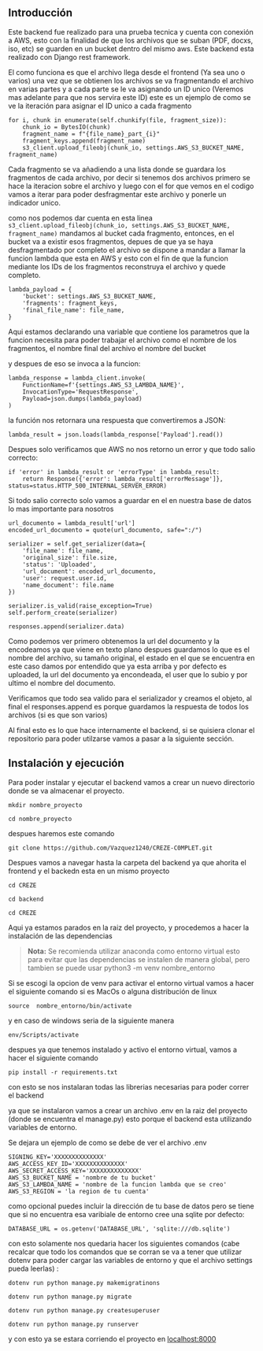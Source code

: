 ## Introducción

Este backend fue realizado para una prueba tecnica y cuenta con conexión a AWS, esto con la finalidad
de que los archivos que se suban (PDF, docxs, iso, etc) se guarden en un bucket dentro del mismo aws.
Este backend esta realizado con Django rest framework.

El como funciona es que el archivo llega desde el frontend (Ya sea uno o varios) una vez que se obtienen los archivos
se va fragmentando el archivo en varias partes y a cada parte se le va asignando un ID unico (Veremos mas adelante para
que nos servira este ID) este es un ejemplo de como se ve la iteración para asignar el ID unico a cada fragmento

```
for i, chunk in enumerate(self.chunkify(file, fragment_size)):
    chunk_io = BytesIO(chunk)
    fragment_name = f"{file_name}_part_{i}"
    fragment_keys.append(fragment_name)
    s3_client.upload_fileobj(chunk_io, settings.AWS_S3_BUCKET_NAME, fragment_name)

```

Cada fragmento se va añadiendo a una lista donde se guardara  los fragmentos de cada archivo, por decir si tenemos dos
archivos primero se hace la iteracion sobre el archivo y luego con el for que vemos en el codigo vamos a iterar para 
poder desfragmentar este archivo y ponerle un indicador unico.

como nos podemos dar cuenta en esta linea `s3_client.upload_fileobj(chunk_io, settings.AWS_S3_BUCKET_NAME, fragment_name)`
mandamos al bucket cada fragmento, entonces, en el bucket va a existir esos fragmentos, depues de que ya se haya desfragmentado
por completo el archivo se dispone a mandar a llamar la funcion lambda que esta en AWS y esto con el fin de que la funcion
mediante los IDs de los fragmentos reconstruya el archivo y quede completo.


```
lambda_payload = {
    'bucket': settings.AWS_S3_BUCKET_NAME,
    'fragments': fragment_keys,
    'final_file_name': file_name,
}
```

Aqui estamos declarando una variable que contiene los parametros que la funcion necesita para poder trabajar el archivo
como el nombre de los fragmentos, el nombre final del archivo el nombre del bucket

y despues de eso se invoca a la funcion:
```
lambda_response = lambda_client.invoke(
    FunctionName=f'{settings.AWS_S3_LAMBDA_NAME}',
    InvocationType='RequestResponse',
    Payload=json.dumps(lambda_payload)
)
```

la función nos retornara una respuesta que convertiremos a JSON:
 
`lambda_result = json.loads(lambda_response['Payload'].read())`

Despues solo verificamos que AWS no nos retorno un error y que todo salio correcto:

```
if 'error' in lambda_result or 'errorType' in lambda_result:
    return Response({'error': lambda_result['errorMessage']}, status=status.HTTP_500_INTERNAL_SERVER_ERROR)
```

Si todo salio correcto solo vamos a guardar en el en nuestra base de datos lo mas importante para nosotros

```
url_documento = lambda_result['url']
encoded_url_documento = quote(url_documento, safe=":/")

serializer = self.get_serializer(data={
    'file_name': file_name,
    'original_size': file.size,
    'status': 'Uploaded',
    'url_document': encoded_url_documento,
    'user': request.user.id,
    'name_document': file.name
})

serializer.is_valid(raise_exception=True)
self.perform_create(serializer)

responses.append(serializer.data)
```

Como podemos ver primero obtenemos la url del documento y la encodeamos ya que viene en texto plano despues
guardamos lo que es el nombre del archivo, su tamaño original, el estado en el que se encuentra en este caso damos por 
entendido que ya esta arriba y por defecto es uploaded, la url del documento ya encondeada, el user que lo subio y por
ultimo el nombre del documento.

Verificamos que todo sea valido para el serializador y creamos el objeto, al final el responses.append es porque 
guardamos la respuesta de todos los archivos (si es que son varios)


Al final esto es lo que hace internamente el backend, si se quisiera clonar el repositorio para poder utilzarse vamos a 
pasar a la siguiente sección.

## Instalación y ejecución

Para poder instalar y ejecutar el backend vamos a crear un nuevo directorio donde se va almacenar el proyecto.

```
mkdir nombre_proyecto

cd nombre_proyecto
```

despues haremos este comando

```
git clone https://github.com/Vazquez1240/CREZE-C0MPLET.git
```

Despues vamos a navegar hasta la carpeta del backend ya que ahorita el frontend y el backedn esta en un mismo proyecto

```
cd CREZE

cd backend

cd CREZE

```

Aqui ya estamos parados en la raiz del proyecto, y procedemos a hacer la instalación de las dependencias

> **Nota:** Se recomienda utilizar anaconda como entorno virtual esto para evitar que las dependencias
> se instalen de manera global, pero tambien se puede usar python3 -m venv  nombre_entorno

Si se escogi la opcion de venv para activar el entorno virtual vamos a hacer el siguiente comando si es MacOs o alguna 
distribución de linux

`source  nombre_entorno/bin/activate`

y en caso de windows seria de la siguiente manera

`env/Scripts/activate`

despues ya que tenemos instalado y activo el entorno virtual, vamos a hacer el siguiente comando

`pip install -r requirements.txt`

con esto se nos instalaran todas las librerias necesarias para poder correr el backend


ya que se instalaron vamos a crear un archivo .env en la raiz del proyecto (donde se encuentra el manage.py) esto porque
el backend esta utilizando variables de entorno.

Se dejara un ejemplo de como se debe de ver el archivo .env

```
SIGNING_KEY='XXXXXXXXXXXXXX'
AWS_ACCESS_KEY_ID='XXXXXXXXXXXXXX'
AWS_SECRET_ACCESS_KEY='XXXXXXXXXXXXXX'
AWS_S3_BUCKET_NAME = 'nombre de tu bucket'
AWS_S3_LAMBDA_NAME = 'nombre de la funcion lambda que se creo'
AWS_S3_REGION = 'la region de tu cuenta'
```

como opcional puedes incluir la dirección de tu base de datos pero se tiene que si no encuentra esa varibiale de entorno 
cree una sqlite por defecto:

```
DATABASE_URL = os.getenv('DATABASE_URL', 'sqlite:///db.sqlite')
```

con esto solamente nos quedaria hacer los siguientes comandos (cabe recalcar que todo los comandos que se corran se va a 
tener que utilizar dotenv para poder cargar las variables de entorno y que el archivo settings pueda leerlas) :

```
dotenv run python manage.py makemigratinons 

dotenv run python manage.py migrate

dotenv run python manage.py createsuperuser

dotenv run python manage.py runserver
```

y con esto ya se estara corriendo el proyecto en [localhost:8000](http://localhost:8000/)
